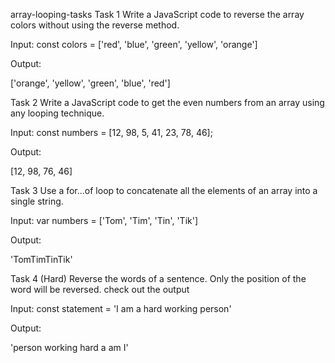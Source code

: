 array-looping-tasks
Task 1
Write a JavaScript code to reverse the array colors without using the reverse method.

Input: const colors = ['red', 'blue', 'green', 'yellow', 'orange']

Output:

['orange', 'yellow', 'green', 'blue', 'red']

Task 2
Write a JavaScript code to get the even numbers from an array using any looping technique.

Input: const numbers = [12, 98, 5, 41, 23, 78, 46];

Output:

[12, 98, 76, 46]

Task 3
Use a for...of loop to concatenate all the elements of an array into a single string.

Input: var numbers = ['Tom', 'Tim', 'Tin', 'Tik']

Output:

'TomTimTinTik'

Task 4 (Hard)
Reverse the words of a sentence. Only the position of the word will be reversed. check out the output

Input: const statement = 'I am a hard working person'

Output:

'person working hard a am I'
